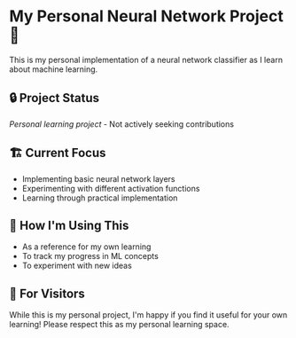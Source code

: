 # My Personal Neural Network Project 🧠

This is my personal implementation of a neural network classifier as I learn about machine learning. 

## 🔒 Project Status
_Personal learning project_ - Not actively seeking contributions

## 🏗️ Current Focus
- Implementing basic neural network layers
- Experimenting with different activation functions
- Learning through practical implementation

## 📝 How I'm Using This
- As a reference for my own learning
- To track my progress in ML concepts
- To experiment with new ideas

## 👋 For Visitors
While this is my personal project, I'm happy if you find it useful for your own learning! Please respect this as my personal learning space.
